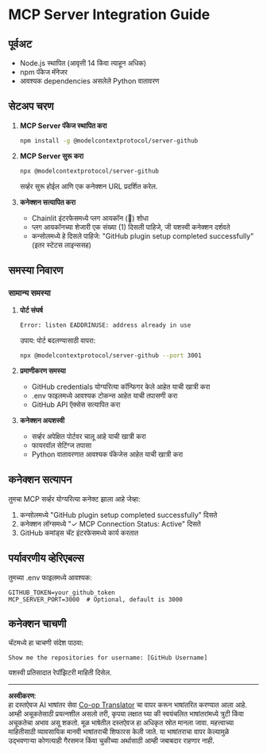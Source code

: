 <!--
CO_OP_TRANSLATOR_METADATA:
{
  "original_hash": "c4be907703b836d1a1c360db20da4de9",
  "translation_date": "2025-08-29T11:05:40+00:00",
  "source_file": "11-agentic-protocols/code_samples/github-mcp/MCP_SETUP.md",
  "language_code": "mr"
}
-->
# MCP Server Integration Guide

## पूर्वअट
- Node.js स्थापित (आवृत्ती 14 किंवा त्याहून अधिक)
- npm पॅकेज मॅनेजर
- आवश्यक dependencies असलेले Python वातावरण

## सेटअप चरण

1. **MCP Server पॅकेज स्थापित करा**
   ```bash
   npm install -g @modelcontextprotocol/server-github
   ```

2. **MCP Server सुरू करा**
   ```bash
   npx @modelcontextprotocol/server-github
   ```  
   सर्व्हर सुरू होईल आणि एक कनेक्शन URL प्रदर्शित करेल.

3. **कनेक्शन सत्यापित करा**
   - Chainlit इंटरफेसमध्ये प्लग आयकॉन (🔌) शोधा  
   - प्लग आयकॉनच्या शेजारी एक संख्या (1) दिसली पाहिजे, जी यशस्वी कनेक्शन दर्शवते  
   - कन्सोलमध्ये हे दिसले पाहिजे: "GitHub plugin setup completed successfully" (इतर स्टेटस लाइन्ससह)

## समस्या निवारण

### सामान्य समस्या

1. **पोर्ट संघर्ष**
   ```bash
   Error: listen EADDRINUSE: address already in use
   ```  
   उपाय: पोर्ट बदलण्यासाठी वापरा:  
   ```bash
   npx @modelcontextprotocol/server-github --port 3001
   ```

2. **प्रमाणीकरण समस्या**
   - GitHub credentials योग्यरित्या कॉन्फिगर केले आहेत याची खात्री करा  
   - .env फाइलमध्ये आवश्यक टोकन्स आहेत याची तपासणी करा  
   - GitHub API ऍक्सेस सत्यापित करा  

3. **कनेक्शन अयशस्वी**
   - सर्व्हर अपेक्षित पोर्टवर चालू आहे याची खात्री करा  
   - फायरवॉल सेटिंग्ज तपासा  
   - Python वातावरणात आवश्यक पॅकेजेस आहेत याची खात्री करा  

## कनेक्शन सत्यापन

तुमचा MCP सर्व्हर योग्यरित्या कनेक्ट झाला आहे जेव्हा:  
1. कन्सोलमध्ये "GitHub plugin setup completed successfully" दिसते  
2. कनेक्शन लॉग्समध्ये "✓ MCP Connection Status: Active" दिसते  
3. GitHub कमांड्स चॅट इंटरफेसमध्ये कार्य करतात  

## पर्यावरणीय व्हेरिएबल्स

तुमच्या .env फाइलमध्ये आवश्यक:  
```
GITHUB_TOKEN=your_github_token
MCP_SERVER_PORT=3000  # Optional, default is 3000
```

## कनेक्शन चाचणी

चॅटमध्ये हा चाचणी संदेश पाठवा:  
```
Show me the repositories for username: [GitHub Username]
```  
यशस्वी प्रतिसादात रेपॉझिटरी माहिती दिसेल.  

---

**अस्वीकरण**:  
हा दस्तऐवज AI भाषांतर सेवा [Co-op Translator](https://github.com/Azure/co-op-translator) चा वापर करून भाषांतरित करण्यात आला आहे. आम्ही अचूकतेसाठी प्रयत्नशील असलो तरी, कृपया लक्षात घ्या की स्वयंचलित भाषांतरांमध्ये त्रुटी किंवा अचूकतेचा अभाव असू शकतो. मूळ भाषेतील दस्तऐवज हा अधिकृत स्रोत मानला जावा. महत्त्वाच्या माहितीसाठी व्यावसायिक मानवी भाषांतराची शिफारस केली जाते. या भाषांतराचा वापर केल्यामुळे उद्भवणाऱ्या कोणत्याही गैरसमज किंवा चुकीच्या अर्थासाठी आम्ही जबाबदार राहणार नाही.
